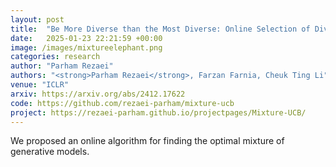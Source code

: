 ```yaml
---
layout: post
title:  "Be More Diverse than the Most Diverse: Online Selection of Diverse Mixtures of Generative Models"
date:   2025-01-23 22:21:59 +00:00
image: /images/mixtureelephant.png
categories: research
author: "Parham Rezaei"
authors: "<strong>Parham Rezaei</strong>, Farzan Farnia, Cheuk Ting Li"
venue: "ICLR"
arxiv: https://arxiv.org/abs/2412.17622
code: https://github.com/rezaei-parham/mixture-ucb
project: https://rezaei-parham.github.io/projectpages/Mixture-UCB/
---
```

We proposed an online algorithm for finding the optimal mixture of generative models.
